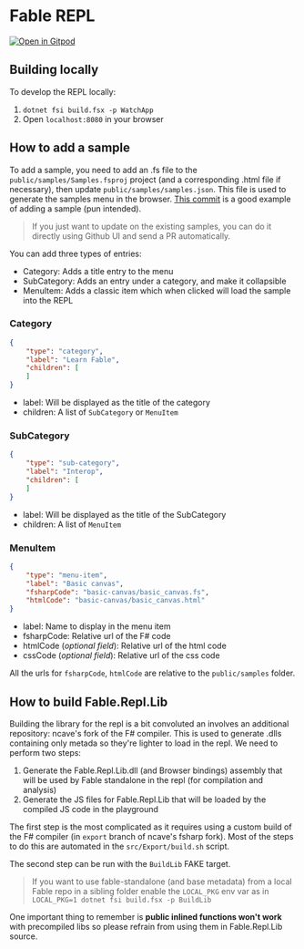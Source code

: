 # Fable REPL

[![Open in Gitpod](https://gitpod.io/button/open-in-gitpod.svg)](https://gitpod.io/#https://github.com/fable-compiler/repl)

## Building locally

To develop the REPL locally:

1. `dotnet fsi build.fsx -p WatchApp`
2. Open `localhost:8080` in your browser

## How to add a sample

To add a sample, you need to add an .fs file to the `public/samples/Samples.fsproj` project (and a corresponding .html file if necessary), then update `public/samples/samples.json`. This file is used to generate the samples menu in the browser. [This commit](https://github.com/fable-compiler/repl/commit/860243166459e10e47919815dffcc94ddbbd73b7) is a good example of adding a sample (pun intended).

> If you just want to update on the existing samples, you can do it directly using Github UI and send a PR automatically.

You can add three types of entries:

- Category: Adds a title entry to the menu
- SubCategory: Adds an entry under a category, and make it collapsible
- MenuItem: Adds a classic item which when clicked will load the sample into the REPL

### Category

```json
{
    "type": "category",
    "label": "Learn Fable",
    "children": [
    ]
}
```

- label: Will be displayed as the title of the category
- children: A list of `SubCategory` or `MenuItem`

### SubCategory

```json
{
    "type": "sub-category",
    "label": "Interop",
    "children": [
    ]
}
```

- label: Will be displayed as the title of the SubCategory
- children: A list of `MenuItem`

### MenuItem

```json
{
    "type": "menu-item",
    "label": "Basic canvas",
    "fsharpCode": "basic-canvas/basic_canvas.fs",
    "htmlCode": "basic-canvas/basic_canvas.html"
}
```

- label: Name to display in the menu item
- fsharpCode: Relative url of the F# code
- htmlCode (*optional field*): Relative url of the html code
- cssCode (*optional field*): Relative url of the css code

All the urls for `fsharpCode`, `htmlCode` are relative to the `public/samples` folder.

## How to build Fable.Repl.Lib

Building the library for the repl is a bit convoluted an involves an additional repository: ncave's fork of the F# compiler. This is used to generate .dlls containing only metada so they're lighter to load in the repl. We need to perform two steps:

1. Generate the Fable.Repl.Lib.dll (and Browser bindings) assembly that will be used by Fable standalone in the repl (for compilation and analysis)
2. Generate the JS files for Fable.Repl.Lib that will be loaded by the compiled JS code in the playground

The first step is the most complicated as it requires using a custom build of the F# compiler (in `export` branch of ncave's fsharp fork). Most of the steps to do this are automated in the `src/Export/build.sh` script.

The second step can be run with the `BuildLib` FAKE target.

> If you want to use fable-standalone (and base metadata) from a local Fable repo in a sibling folder enable the `LOCAL_PKG` env var as in `LOCAL_PKG=1 dotnet fsi build.fsx -p BuildLib`

One important thing to remember is **public inlined functions won't work** with precompiled libs so please refrain from using them in Fable.Repl.Lib source.